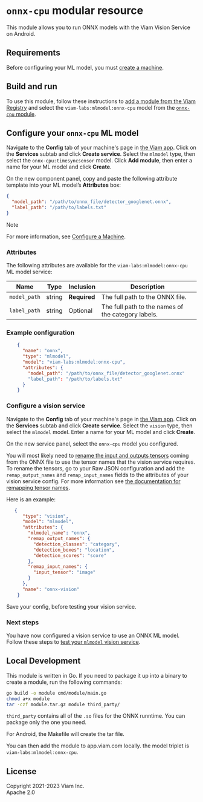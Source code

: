 # `onnx-cpu` modular resource

This module allows you to run ONNX models with the Viam Vision Service on Android.

## Requirements

Before configuring your ML model, you must [create a machine](https://docs.viam.com/fleet/machines/#add-a-new-machine).

## Build and run

To use this module, follow these instructions to [add a module from the Viam Registry](https://docs.viam.com/registry/configure/#add-a-modular-resource-from-the-viam-registry) and select the `viam-labs:mlmodel:onnx-cpu` model from the [`onnx-cpu` module](https://github.com/viam-labs/onnx-cpu).

## Configure your `onnx-cpu` ML model

Navigate to the **Config** tab of your machine's page in [the Viam app](https://app.viam.com/).
Click on the **Services** subtab and click **Create service**.
Select the `mlmodel` type, then select the `onnx-cpu:timesyncsensor` model.
Click **Add module**, then enter a name for your ML model and click **Create**.

On the new component panel, copy and paste the following attribute template into your ML model’s **Attributes** box:

```json
{
  "model_path": "/path/to/onnx_file/detector_googlenet.onnx",
  "label_path": "/path/to/labels.txt"
}
```

> [!NOTE]
> For more information, see [Configure a Machine](https://docs.viam.com/manage/configuration/).

### Attributes

The following attributes are available for the `viam-labs:mlmodel:onnx-cpu` ML model service:

| Name    | Type   | Inclusion    | Description |
| ------- | ------ | ------------ | ----------- |
| `model_path` | string | **Required** | The full path to the ONNX file. |
| `label_path` | string | Optional | The full path to the names of the category labels. |

### Example configuration

```json
    {
      "name": "onnx",
      "type": "mlmodel",
      "model": "viam-labs:mlmodel:onnx-cpu",
      "attributes": {
        "model_path": "/path/to/onnx_file/detector_googlenet.onnx"
        "label_path": "/path/to/labels.txt"
      }
    }
```

### Configure a vision service

Navigate to the **Config** tab of your machine's page in [the Viam app](https://app.viam.com/).
Click on the **Services** subtab and click **Create service**.
Select the `vision` type, then select the `mlmodel` model.
Enter a name for your ML model and click **Create**.

On the new service panel, select the `onnx-cpu` model you configured.

You will most likely need to [rename the input and outputs tensors](https://docs.viam.com/ml/vision/mlmodel/#tensor-names) coming from the ONNX file to use the tensor names that the vision service requires. To rename the tensors, go to your Raw JSON configuration and add the `remap_output_names` and `remap_input_names` fields to the attributes of your vision service config. For more information see [the documentation for remapping tensor names](https://docs.viam.com/ml/vision/mlmodel/#tensor-names).

Here is an example:

```json
   {
      "type": "vision",
      "model": "mlmodel",
      "attributes": {
        "mlmodel_name": "onnx",
        "remap_output_names": {
          "detection_classes": "category",
          "detection_boxes": "location",
          "detection_scores": "score"
        },
        "remap_input_names": {
          "input_tensor": "image"
        }
      },
      "name": "onnx-vision"
    }
```

Save your config, before testing your vision service.

### Next steps

You have now configured a vision service to use an ONNX ML model.
Follow these steps to [test your `mlmodel` vision service](https://docs.viam.com/ml/vision/mlmodel/#test-your-detector-or-classifier).

## Local Development

This module is written in Go. If you need to package it up into a binary to create a module, run the following commands:

```bash
go build -o module cmd/module/main.go
chmod a+x module
tar -czf module.tar.gz module third_party/
```

`third_party` contains all of the `.so` files for the ONNX runntime. You can package only the one you need.

For Android, the Makefile will create the tar file.

You can then add the module to app.viam.com locally. the model triplet is `viam-labs:mlmodel:onnx-cpu`.

## License

Copyright 2021-2023 Viam Inc. <br>
Apache 2.0
